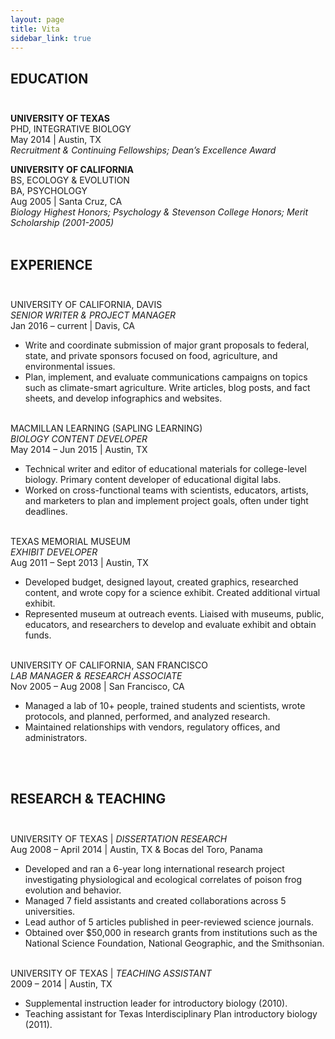 ```yaml
---
layout: page
title: Vita
sidebar_link: true
---
```


## EDUCATION<br><br>
<strong>UNIVERSITY OF TEXAS</strong><br>
PHD, INTEGRATIVE BIOLOGY<br>
May 2014 | Austin, TX<br>
<em> Recruitment & Continuing Fellowships; Dean’s Excellence Award</em>

<strong>UNIVERSITY OF CALIFORNIA</strong><br>
BS, ECOLOGY & EVOLUTION<br>
BA, PSYCHOLOGY<br>
Aug 2005 | Santa Cruz, CA<br>
<em>Biology Highest Honors; Psychology & Stevenson College Honors; Merit Scholarship (2001-2005)</em>
<br><br>
## EXPERIENCE<br><br>
UNIVERSITY OF CALIFORNIA, DAVIS<br>
<em>SENIOR WRITER & PROJECT MANAGER</em><br>
Jan 2016 – current | Davis, CA<br>
<ul>
<li>Write and coordinate submission of major grant proposals to federal, state, and
  private sponsors focused on food, agriculture, and environmental issues.</li>
<li>Plan, implement, and evaluate communications campaigns on topics such as
climate-smart agriculture. Write articles, blog posts, and fact sheets, and
  develop infographics and websites.</li></ul>
<br>
MACMILLAN LEARNING (SAPLING LEARNING)<br>
  <em>BIOLOGY CONTENT DEVELOPER</em><br>
May 2014 – Jun 2015 | Austin, TX<br>
<ul>
<li>Technical writer and editor of educational materials for college-level biology.
  Primary content developer of educational digital labs.</li>
<li>Worked on cross-functional teams with scientists, educators, artists, and
  marketers to plan and implement project goals, often under tight deadlines.</li></ul>
  <br>
TEXAS MEMORIAL MUSEUM<br>
  <em>EXHIBIT DEVELOPER</em><br>
Aug 2011 – Sept 2013 | Austin, TX<br>
  <ul>
<li>Developed budget, designed layout, created graphics, researched content, and
  wrote copy for a science exhibit. Created additional virtual exhibit.</li>
<li>Represented museum at outreach events. Liaised with museums, public,
  educators, and researchers to develop and evaluate exhibit and obtain funds.</li></ul>
    <br>
UNIVERSITY OF CALIFORNIA, SAN FRANCISCO<br>
  <em>LAB MANAGER & RESEARCH ASSOCIATE</em><br>
Nov 2005 – Aug 2008 | San Francisco, CA<br>
  <ul>
<li>Managed a lab of 10+ people, trained students and scientists, wrote protocols,
and planned, performed, and analyzed research.</li>
<li>Maintained relationships with vendors, regulatory offices, and administrators.</li></ul>
<br><br>

## RESEARCH & TEACHING<br><br>

UNIVERSITY OF TEXAS | <em>DISSERTATION RESEARCH</em><br>
Aug 2008 – April 2014 | Austin, TX & Bocas del Toro, Panama<br>
<ul>
<li>Developed and ran a 6-year long international research project investigating
  physiological and ecological correlates of poison frog evolution and behavior.</li>
  <li>Managed 7 field assistants and created collaborations across 5 universities.</li>
  <li>Lead author of 5 articles published in peer-reviewed science journals.</li>
<li>Obtained over $50,000 in research grants from institutions such as the
  National Science Foundation, National Geographic, and the Smithsonian.</li></ul>
  <br>
  UNIVERSITY OF TEXAS | <em>TEACHING ASSISTANT</em><br>
2009 – 2014 | Austin, TX<br>
<ul>
  <li>Supplemental instruction leader for introductory biology (2010).</li>
  <li>Teaching assistant for Texas Interdisciplinary Plan introductory biology (2011).</li></ul>
